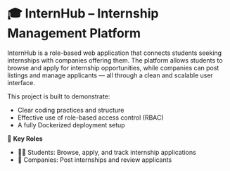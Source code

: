 # 🎓 InternHub – Internship Management Platform

InternHub is a role-based web application that connects students seeking internships with companies offering them. The platform allows students to browse and apply for internship opportunities, while companies can post listings and manage applicants — all through a clean and scalable user interface.

This project is built to demonstrate:
- Clear coding practices and structure
- Effective use of role-based access control (RBAC)
- A fully Dockerized deployment setup

🎯 **Key Roles**
- 👨‍🎓 Students: Browse, apply, and track internship applications
- 🏢 Companies: Post internships and review applicants
